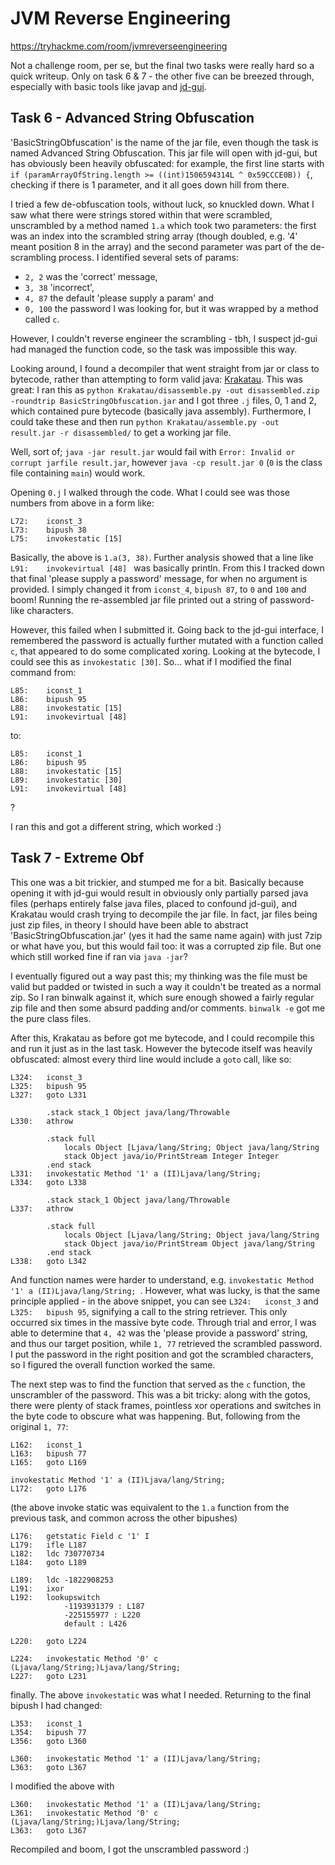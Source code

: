 # JVM Reverse Engineering

https://tryhackme.com/room/jvmreverseengineering

Not a challenge room, per se, but the final two tasks were really hard so a quick writeup. Only on task 6 & 7 - the other five can be breezed through, especially with basic tools like javap and [jd-gui](https://github.com/java-decompiler/jd-gui).

## Task 6 - Advanced String Obfuscation 

'BasicStringObfuscation' is the name of the jar file, even though the task is named Advanced String Obfuscation. This jar file will open with jd-gui, but has obviously been heavily obfuscated: for example, the first line starts with `if (paramArrayOfString.length >= ((int)1506594314L ^ 0x59CCCE0B)) {`, checking if there is 1 parameter, and it all goes down hill from there.

I tried a few de-obfuscation tools, without luck, so knuckled down. What I saw what there were strings stored within that were scrambled, unscrambled by a method named `1.a` which took two parameters: the first was an index into the scrambled string array (though doubled, e.g. '4' meant position 8 in the array) and the second parameter was part of the de-scrambling process. I identified several sets of params: 

- `2, 2` was the 'correct' message, 
- `3, 38` 'incorrect', 
- `4, 87` the default 'please supply a param' and 
- `0, 100` the password I was looking for, but it was wrapped by a method called `c`. 

However, I couldn't reverse engineer the scrambling - tbh, I suspect jd-gui had managed the function code, so the task was impossible this way.

Looking around, I found a decompiler that went straight from jar or class to bytecode, rather than attempting to form valid java: [Krakatau](https://github.com/Storyyeller/Krakatau). This was great: I ran this as `python Krakatau/disassemble.py -out disassembled.zip -roundtrip BasicStringObfuscation.jar` and I got three `.j` files, 0, 1 and 2, which contained pure bytecode (basically java assembly). Furthermore, I could take these and then run `python Krakatau/assemble.py -out result.jar -r disassembled/` to get a working jar file.

  Well, sort of; `java -jar result.jar` would fail with `Error: Invalid or corrupt jarfile result.jar`, however `java -cp result.jar 0` (`0` is the class file containing `main`) would work.
  
Opening `0.j` I walked through the code. What I could see was those numbers from above in a form like:

```
L72:    iconst_3 
L73:    bipush 38 
L75:    invokestatic [15] 
```

Basically, the above is `1.a(3, 38)`. Further analysis showed that a line like `L91:    invokevirtual [48] ` was basically println. From this I tracked down that final 'please supply a password' message, for when no argument is provided. I simply changed it from `iconst_4`, `bipush 87`, to `0` and `100` and boom! Running the re-assembled jar file printed out a string of password-like characters. 

However, this failed when I submitted it. Going back to the jd-gui interface, I remembered the password is actually further mutated with a function called `c`, that appeared to do some complicated xoring. Looking at the bytecode, I could see this as `invokestatic [30]`. So... what if I modified the final command from:

```
L85:    iconst_1 
L86:    bipush 95
L88:    invokestatic [15]
L91:    invokevirtual [48] 
```

to:

```
L85:    iconst_1 
L86:    bipush 95
L88:    invokestatic [15]
L89:    invokestatic [30] 
L91:    invokevirtual [48] 
```

? 

I ran this and got a different string, which worked :)

## Task 7 - Extreme Obf 

This one was a bit trickier, and stumped me for a bit. Basically because opening it with jd-gui would result in obviously only partially parsed java files (perhaps entirely false java files, placed to confound jd-gui), and Krakatau would crash trying to decompile the jar file. In fact, jar files being just zip files, in theory I should have been able to abstract 'BasicStringObfuscation.jar' (yes it had the same name again) with just 7zip or what have you, but this would fail too: it was a corrupted zip file. But one which still worked fine if ran via `java -jar`?

I eventually figured out a way past this; my thinking was the file must be valid but padded or twisted in such a way it couldn't be treated as a normal zip. So I ran binwalk against it, which sure enough showed a fairly regular zip file and then some absurd padding and/or comments. `binwalk -e` got me the pure class files.

After this, Krakatau as before got me bytecode, and I could recompile this and run it just as in the last task. However the bytecode itself was heavily obfuscated: almost every third line would include a `goto` call, like so: 

```
L324:   iconst_3 
L325:   bipush 95 
L327:   goto L331 

        .stack stack_1 Object java/lang/Throwable 
L330:   athrow 

        .stack full 
            locals Object [Ljava/lang/String; Object java/lang/String 
            stack Object java/io/PrintStream Integer Integer 
        .end stack 
L331:   invokestatic Method '1' a (II)Ljava/lang/String; 
L334:   goto L338 

        .stack stack_1 Object java/lang/Throwable 
L337:   athrow 

        .stack full 
            locals Object [Ljava/lang/String; Object java/lang/String 
            stack Object java/io/PrintStream Object java/lang/String 
        .end stack 
L338:   goto L342 
```

And function names were harder to understand, e.g. `invokestatic Method '1' a (II)Ljava/lang/String; `. However, what was lucky, is that the same principle applied - in the above snippet, you can see `L324:   iconst_3` and `L325:   bipush 95`, signifying a call to the string retriever. This only occurred six times in the massive byte code. Through trial and error, I was able to determine that `4, 42` was the 'please provide a password' string, and thus our target position, while `1, 77` retrieved the scrambled password. I put the password in the right position and got the scrambled characters, so I figured the overall function worked the same.

The next step was to find the function that served as the `c` function, the unscrambler of the password. This was a bit tricky: along with the gotos, there were plenty of stack frames, pointless xor operations and switches in the byte code to obscure what was happening. But, following from the original `1, 77`:

```
L162:   iconst_1 
L163:   bipush 77 
L165:   goto L169 
```

```
invokestatic Method '1' a (II)Ljava/lang/String; 
L172:   goto L176 
```

(the above invoke static was equivalent to the `1.a` function from the previous task, and common across the other bipushes)

```
L176:   getstatic Field c '1' I 
L179:   ifle L187 
L182:   ldc 730770734 
L184:   goto L189 
```

```
L189:   ldc -1822908253 
L191:   ixor 
L192:   lookupswitch 
            -1193931379 : L187 
            -225155977 : L220 
            default : L426 
```

```
L220:   goto L224
```

```
L224:   invokestatic Method '0' c (Ljava/lang/String;)Ljava/lang/String; 
L227:   goto L231 
```

finally. The above `invokestatic` was what I needed. Returning to the final bipush I had changed:

```
L353:   iconst_1 
L354:   bipush 77
L356:   goto L360 
```

```
L360:   invokestatic Method '1' a (II)Ljava/lang/String; 
L363:   goto L367 
```

I modified the above with

```
L360:   invokestatic Method '1' a (II)Ljava/lang/String; 
L361:   invokestatic Method '0' c (Ljava/lang/String;)Ljava/lang/String; 
L363:   goto L367 
```

Recompiled and boom, I got the unscrambled password :)
